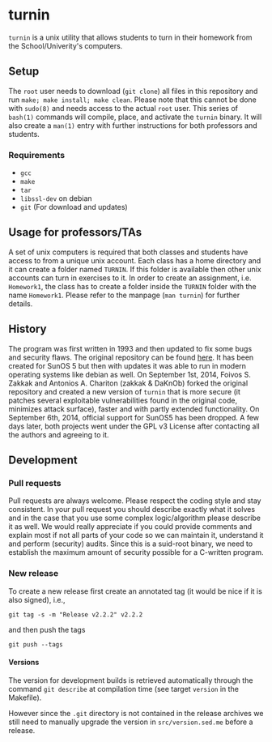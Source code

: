 turnin
======

```turnin``` is a unix utility that allows students to turn in their
homework from the School/Univerity's computers.

## Setup

The ```root``` user needs to download (```git clone```) all files in
this repository and run ```make; make install; make clean```.  Please
note that this cannot be done with ```sudo(8)``` and needs access to
the actual ```root``` user.  This series of ```bash(1)``` commands
will compile, place, and activate the ```turnin``` binary.  It will
also create a ```man(1)``` entry with further instructions for both
professors and students.

### Requirements
* ```gcc```
* ```make```
* ```tar```
* ```libssl-dev``` on debian
* ```git``` (For download and updates)

## Usage for professors/TAs

A set of unix computers is required that both classes and students
have access to from a unique unix account.  Each class has a home
directory and it can create a folder named ```TURNIN```.  If this
folder is available then other unix accounts can turn in exercises to
it.  In order to create an assignment, i.e. ```Homework1```, the class
has to create a folder inside the ```TURNIN``` folder with the name
```Homework1```.  Please refer to the manpage (```man turnin```) for
further details.

## History

The program was first written in 1993 and then updated to fix some
bugs and security flaws. The original repository can be found
[here](https://github.com/ucsb-cs/turnin). It has been created for
SunOS 5 but then with updates it was able to run in modern operating
systems like debian as well. On September 1st, 2014, Foivos S. Zakkak
and Antonios A. Chariton (zakkak & DaKnOb) forked the original
repository and created a new version of ```turnin``` that is more
secure (it patches several exploitable vulnerabilities found in the
original code, minimizes attack surface), faster and with partly
extended functionality. On September 6th, 2014, official support for 
SunOS5 has been dropped. A few days later, both projects went under the
GPL v3 License after contacting all the authors and agreeing to it.

## Development

### Pull requests

Pull requests are always welcome.  Please respect the coding style and
stay consistent.  In your pull request you should describe exactly
what it solves and in the case that you use some complex
logic/algorithm please describe it as well. We would really appreciate
if you could provide comments and explain most if not all parts of your
code so we can maintain it, understand it and perform (security) audits.
Since this is a suid-root binary, we need to establish the maximum amount
of security possible for a C-written program.

### New release

To create a new release first create an annotated tag (it would be
nice if it is also signed), i.e.,

```
git tag -s -m "Release v2.2.2" v2.2.2
```

and then push the tags

```
git push --tags
```

#### Versions

The version for development builds is retrieved automatically through
the command `git describe` at compilation time (see target `version`
in the Makefile).

However since the `.git` directory is not contained in the release
archives we still need to manually upgrade the version in
`src/version.sed.me` before a release.
